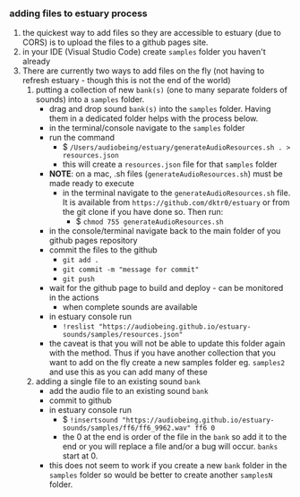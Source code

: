 ### adding files to estuary process
1. the quickest way to add files so they are accessible to estuary (due to CORS) is to upload the files to a github pages site.
1. in your IDE (Visual Studio Code) create `samples` folder you haven't already 
1. There are currently two ways to add files on the fly (not having to refresh estuary - though this is not the end of the world)
    1. putting a collection of new `bank(s)` (one to many separate folders of sounds) into a `samples` folder. 
        - drag and drop sound `bank(s)` into the `samples` folder. Having them in a dedicated folder helps with the process below. 
        - in the terminal/console navigate to the `samples` folder
        - run the command 
            - $ `/Users/audiobeing/estuary/generateAudioResources.sh . > resources.json`
            - this will create a `resources.json` file for that `samples` folder
        - **NOTE**: on a mac, .sh files (`generateAudioResources.sh`) must be made ready to execute
            - in the terminal navigate to the `generateAudioResources.sh` file. It is available from `https://github.com/dktr0/estuary` or from the git clone if you have done so. Then run: 
                - $ `chmod 755 generateAudioResources.sh`
        - in the console/terminal navigate back to the main folder of you github pages repository
        - commit the files to the github
            - `git add .`
            - `git commit -m "message for commit"`
            - `git push`
        - wait for the github page to build and deploy - can be monitored in the actions 
            - when complete sounds are available
        - in estuary console run
            - `!reslist "https://audiobeing.github.io/estuary-sounds/samples/resources.json"`
        - the caveat is that you will not be able to update this folder again with the method. Thus if you have another collection that you want to add on the fly create a new samples folder eg. `samples2` and use this as you can add many of these
    2. adding a single file to an existing sound `bank`
        - add the audio file to an existing sound `bank`
        - commit to github
        - in estuary console run 
            - $ `!insertsound "https://audiobeing.github.io/estuary-sounds/samples/ff6/ff6_9962.wav" ff6 0`
            - the 0 at the end is order of the file in the `bank` so add it to the end or you will replace a file and/or a bug will occur. `banks` start at 0. 
        - this does not seem to work if you create a new `bank` folder in the `samples` folder so would be better to create another `samplesN` folder.  
